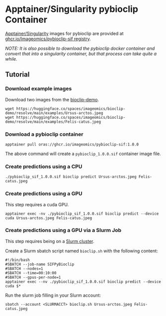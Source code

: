 # Apptainer/Singularity pybioclip Container
[Apptainer/Singularity](https://apptainer.org/docs/user/main/index.html) images for pybioclip are provided at [ghcr.io/Imageomics/pybioclip-sif registry](https://github.com/Imageomics/pybioclip/pkgs/container/pybioclip-sif).

_NOTE: It is also possible to download the pybioclip docker container and convert that into a singularity container, but that process can take quite a while._

## Tutorial

### Download example images
Download two images from the [bioclip-demo](https://huggingface.co/spaces/imageomics/bioclip-demo).

```console
wget https://huggingface.co/spaces/imageomics/bioclip-demo/resolve/main/examples/Ursus-arctos.jpeg
wget https://huggingface.co/spaces/imageomics/bioclip-demo/resolve/main/examples/Felis-catus.jpeg
```

### Download a pybioclip container

```console
apptainer pull oras://ghcr.io/imageomics/pybioclip-sif:1.0.0
```
The above command will create a `pybioclip_1.0.0.sif` container image file.

### Create predictions using a CPU
```console
./pybioclip_sif_1.0.0.sif bioclip predict Ursus-arctos.jpeg Felis-catus.jpeg
```

### Create predictions using a GPU
This step requires a cuda GPU.

```console
apptainer exec -nv ./pybioclip_sif_1.0.0.sif bioclip predict --device cuda Ursus-arctos.jpeg Felis-catus.jpeg
```

### Create predictions using a GPU via a Slurm Job
This step requires being on a [Slurm cluster](https://slurm.schedmd.com/documentation.html).

Create a Slurm sbatch script named `bioclip.sh` with the following content:
```
#!/bin/bash 
#SBATCH --job-name SIFPyBioclip
#SBATCH --nodes=1 
#SBATCH --time=00:10:00 
#SBATCH --gpus-per-node=1 
apptainer exec --nv ./pybioclip_sif_1.0.0.sif bioclip predict --device cuda $*
```
Run the slurm job filling in your Slurm account:
```console
sbatch --account <SLURMACCT> bioclip.sh Ursus-arctos.jpeg Felis-catus.jpeg
```
